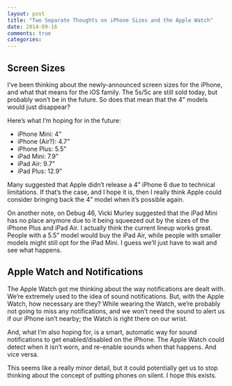 ```yaml
---
layout: post
title: "Two Separate Thoughts on iPhone Sizes and the Apple Watch"
date: 2014-09-16
comments: true
categories: 
---
```

## Screen Sizes

I’ve been thinking about the newly-announced screen sizes for the iPhone, and what that means for the iOS family. The 5s/5c are still sold today, but probably won’t be in the future. So does that mean that the 4” models would just disappear?

<!-- more -->

Here’s what I’m hoping for in the future:

- iPhone Mini: 4”
- iPhone (Air?): 4.7”
- iPhone Plus: 5.5”
- iPad Mini: 7.9”
- iPad Air: 9.7”
- iPad Plus: 12.9”

Many suggested that Apple didn’t release a 4” iPhone 6 due to technical limitations. If that’s the case, and I hope it is, then I really think Apple could consider bringing back the 4” model when it’s possible again.

On another note, on Debug 46, Vicki Murley suggested that the iPad Mini has no place anymore due to it being squeezed out by the sizes of the iPhone Plus and iPad Air. I actually think the current lineup works great. People with a 5.5” model would buy the iPad Air, while people with smaller models might still opt for the iPad Mini. I guess we’ll just have to wait and see what happens.

## Apple Watch and Notifications

The Apple Watch got me thinking about the way notifications are dealt with. We’re extremely used to the idea of sound notifications. But, with the Apple Watch, how necessary are they? While wearing the Watch, we’re probably not going to miss any notifications, and we won’t need the sound to alert us if our iPhone isn’t nearby; the Watch is right there on our wrist.

And, what I’m also hoping for, is a smart, automatic way for sound notifications to get enabled/disabled on the iPhone. The Apple Watch could detect when it isn’t worn, and re-enable sounds when that happens. And vice versa.

This seems like a really minor detail, but it could potentially get us to stop thinking about the concept of putting phones on silent. I hope this exists.